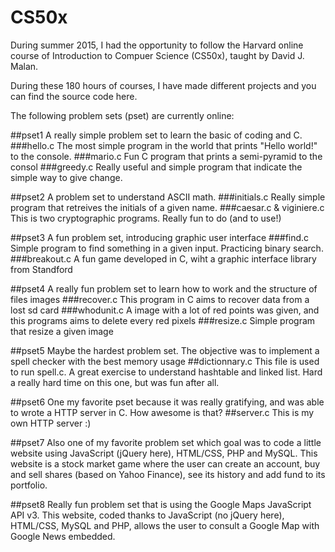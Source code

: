 # CS50x

During summer 2015, I had the opportunity to follow the Harvard online course of Introduction to Compuer Science (CS50x), taught by David J. Malan.

During these 180 hours of courses, I have made different projects and you can find the source code here.

The following problem sets (pset) are currently online:

##pset1
A really simple problem set to learn the basic of coding and C.
###hello.c
The most simple program in the world that prints "Hello world!" to the console.
###mario.c
Fun C program that prints a semi-pyramid to the consol
###greedy.c
Really useful and simple program that indicate the simple way to give change.

##pset2
A problem set to understand ASCII math.
###initials.c
Really simple program that retreives the initials of a given name.
###caesar.c & viginiere.c
This is two cryptographic programs. Really fun to do (and to use!)

##pset3
A fun problem set, introducing graphic user interface
###find.c
Simple program to find something in a given input. Practicing binary search.
###breakout.c
A fun game developed in C, wiht a graphic interface library from Standford

##pset4
A really fun problem set to learn how to work and the structure of files images
###recover.c
This program in C aims to recover data from a lost sd card
###whodunit.c
A image with a lot of red points was given, and this programs aims to delete every red pixels
###resize.c
Simple program that resize a given image

##pset5
Maybe the hardest problem set. The objective was to implement a spell checker with the best memory usage
##dictionnary.c
This file is used to run spell.c. A great exercise to understand hashtable and linked list. Hard a really hard time on this one, but was fun after all.

##pset6
One my favorite pset because it was really gratifying, and was able to wrote a HTTP server in C. How awesome is that?
##server.c
This is my own HTTP server :)

##pset7
Also one of my favorite problem set which goal was to code a little website using JavaScript (jQuery here), HTML/CSS, PHP and MySQL. This website is a stock market game where the user can create an account, buy and sell shares (based on Yahoo Finance), see its history and add fund to its portfolio. 

##pset8
Really fun problem set that is using the Google Maps JavaScript API v3. This website, coded thanks to JavaScript (no jQuery here), HTML/CSS, MySQL and PHP, allows the user to consult a Google Map with Google News embedded.

